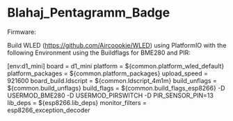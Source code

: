 # Blahaj_Pentagramm_Badge

Firmware:

Build WLED (https://github.com/Aircoookie/WLED) using PlatformIO with the following Environment using the Buildflags for BME280 and PIR:

[env:d1_mini]
board = d1_mini
platform = ${common.platform_wled_default}
platform_packages = ${common.platform_packages}
upload_speed = 921600
board_build.ldscript = ${common.ldscript_4m1m}
build_unflags = ${common.build_unflags}
build_flags = ${common.build_flags_esp8266} -D USERMOD_BME280 -D USERMOD_PIRSWITCH -D PIR_SENSOR_PIN=13
lib_deps = ${esp8266.lib_deps}
monitor_filters = esp8266_exception_decoder
